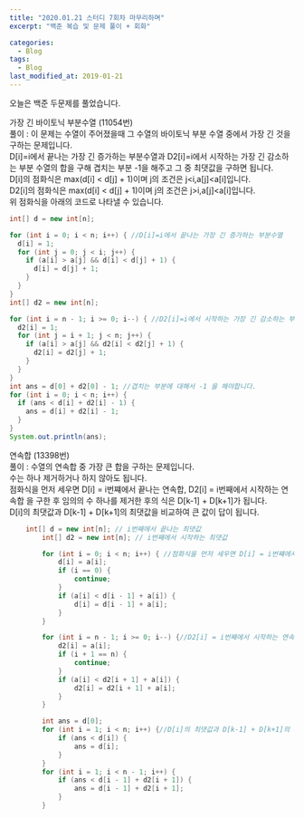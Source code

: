 ```yaml
---
title: "2020.01.21 스터디 7회차 마무리하며"
excerpt: "백준 복습 및 문제 풀이 + 회화"

categories:
  - Blog
tags:
  - Blog
last_modified_at: 2019-01-21
---
```

오늘은 백준 두문제를 풀었습니다.  

가장 긴 바이토닉 부분수열 (11054번)  
풀이 : 이 문제는 수열이 주어졌을때 그 수열의 바이토닉 부분 수열 중에서 가장 긴 것을 구하는 문제입니다.  
D[i]=i에서 끝나는 가장 긴 증가하는 부분수열과 D2[i]=i에서 시작하는 가장 긴 감소하는 부분 수열의 합을 구해 겹치는 부분 -1을 해주고 그 중 최댓값을 구하면 됩니다.  
D[i]의 점화식은 max(d[i] < d[j] + 1)이며 j의 조건은 j<i,a[j]<a[i]입니다.  
D2[i]의 점화식은 max(d[i] < d[j] + 1)이며 j의 조건은 j>i,a[j]<a[i]입니다.  
위 점화식을 아래의 코드로 나타낼 수 있습니다.  
~~~java
int[] d = new int[n];

for (int i = 0; i < n; i++) { //D[i]=i에서 끝나는 가장 긴 증가하는 부분수열
  d[i] = 1;
  for (int j = 0; j < i; j++) {
    if (a[i] > a[j] && d[i] < d[j] + 1) {
      d[i] = d[j] + 1;
    }
  }
}
int[] d2 = new int[n];

for (int i = n - 1; i >= 0; i--) { //D2[i]=i에서 시작하는 가장 긴 감소하는 부분 수열의 합을 구해 겹치는 부분
  d2[i] = 1;
  for (int j = i + 1; j < n; j++) {
    if (a[i] > a[j] && d2[i] < d2[j] + 1) {
      d2[i] = d2[j] + 1;
    }
  }
}
int ans = d[0] + d2[0] - 1; //겹치는 부분에 대해서 -1 을 해야합니다.
for (int i = 0; i < n; i++) {
  if (ans < d[i] + d2[i] - 1) {
    ans = d[i] + d2[i] - 1;
  }
}
System.out.println(ans);

~~~  


연속합 (13398번)  
풀이 : 수열의 연속합 중 가장 큰 합을 구하는 문제입니다.  
수는 하나 제거하거나 하지 않아도 됩니다.  
점화식을 먼저 세우면 D[i] = i번쨰에서 끝나는 연속합, D2[i] = i번째에서 시작하는 연속합 을 구한 후 임의의 수 하나를 제거한 후의 식은 D[k-1] + D[k+1]가 됩니다.  
D[i]의 최댓값과 D[k-1] + D[k+1]의 최댓값을 비교하여 큰 값이 답이 됩니다.      

~~~java  
    int[] d = new int[n]; // i번째에서 끝나는 최댓값
		int[] d2 = new int[n]; // i번째에서 시작하는 최댓값

		for (int i = 0; i < n; i++) { //점화식을 먼저 세우면 D[i] = i번쨰에서 끝나는 연속합
			d[i] = a[i];
			if (i == 0) {
				continue;
			}
			if (a[i] < d[i - 1] + a[i]) {
				d[i] = d[i - 1] + a[i];
			}
		}

		for (int i = n - 1; i >= 0; i--) {//D2[i] = i번째에서 시작하는 연속합
			d2[i] = a[i];
			if (i + 1 == n) {
				continue;
			}
			if (a[i] < d2[i + 1] + a[i]) {
				d2[i] = d2[i + 1] + a[i];
			}
		}

		int ans = d[0];
		for (int i = 1; i < n; i++) {//D[i]의 최댓값과 D[k-1] + D[k+1]의 최댓값을 비교하여 큰 값이 답이 됩니다.
			if (ans < d[i]) {
				ans = d[i];
			}
		}
		for (int i = 1; i < n - 1; i++) {
			if (ans < d[i - 1] + d2[i + 1]) {
				ans = d[i - 1] + d2[i + 1];
			}
		}
~~~
